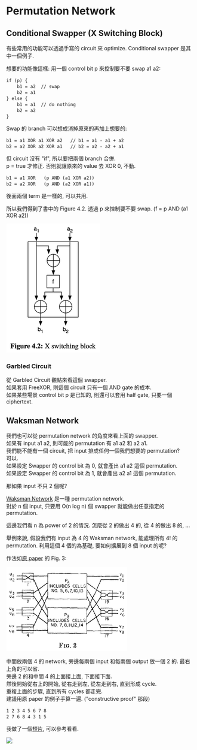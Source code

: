 # Permutation Network

## Conditional Swapper (X Switching Block)

有些常用的功能可以透過手寫的 circuit 來 optimize. Conditional swapper 是其中一個例子.

想要的功能像這樣: 用一個 control bit p 來控制要不要 swap a1 a2:
```
if (p) {
    b1 = a2  // swap
    b2 = a1
} else {
    b1 = a1  // do nothing
    b2 = a2
}
```

Swap 的 branch 可以想成消掉原來的再加上想要的:
```
b1 = a1 XOR a1 XOR a2   // b1 = a1 - a1 + a2
b2 = a2 XOR a2 XOR a1   // b2 = a2 - a2 + a1
```

但 circuit 沒有 "if", 所以要把兩個 branch 合併.<br>
p = true 才修正. 否則就讓原來的 value 去 XOR 0, 不動.
```
b1 = a1 XOR   (p AND (a1 XOR a2))
b2 = a2 XOR   (p AND (a2 XOR a1))
```
後面兩個 term 是一樣的, 可以共用.

所以我們得到了書中的 Figure 4.2. 透過 p 來控制要不要 swap. (f = p AND (a1 XOR a2))

![switch](images/Conditional-Swapper.png)

### Garbled Circuit

從 Garbled Circuit 觀點來看這個 swapper.<br>
如果套用 FreeXOR, 則這個 circuit 只有一個 AND gate 的成本.<br>
如果某些場景 control bit p 是已知的, 則還可以套用 half gate, 只要一個 ciphertext.


## Waksman Network

我們也可以從 permutation network 的角度來看上面的 swapper.<br>
如果有 input a1 a2, 則可能的 permutation 有 a1 a2 和 a2 a1.<br>
我們能不能有一個 circuit, 把 input 排成任何一個我們想要的 permutation?<br>
可以.<br>
如果設定 Swapper 的 control bit 為 0, 就會產出 a1 a2 這個 permutation.<br>
如果設定 Swapper 的 control bit 為 1, 就會產出 a2 a1 這個 permutation.

那如果 input 不只 2 個呢?

[Waksman Network](https://dl.acm.org/doi/pdf/10.1145/321439.321449) 是一種 permutation network.<br>
對於 n 個 input, 只要用 O(n log n) 個 swapper 就能做出任意指定的 permutation.

這邊我們看 n 為 power of 2 的情況. 怎麼從 2 的做出 4 的, 從 4 的做出 8 的, ...

舉例來說, 假設我們有 input 為 4 的 Waksman network, 能處理所有 4! 的 permutation.
利用這個 4 個的為基礎, 要如何擴展到 8 個 input 的呢?

作法如[原 paper](https://dl.acm.org/doi/pdf/10.1145/321439.321449) 的 Fig. 3:

![Waksman.png](images/Waksman.png)

中間放兩個 4 的 network, 旁邊每兩個 input 和每兩個 output 放一個 2 的. 最右上角的可以省.<br>
旁邊 2 的和中間 4 的上面接上面, 下面接下面.<br>
然後開始從右上的開始, 從右走到左, 從左走到右, 直到形成 cycle.<br>
重複上面的步驟, 直到所有 cycles 都走完.<br>
建議用原 paper 的例子手算一遍. ("constructive proof" 那段)
```
1 2 3 4 5 6 7 8
2 7 6 8 4 3 1 5
```

我做了一個[短片](https://www.youtube.com/watch?v=9mdrYD_ZBvY), 可以參考看看.

<a href="https://www.youtube.com/watch?v=9mdrYD_ZBvY">
<img src="https://img.youtube.com/vi/9mdrYD_ZBvY/maxresdefault.jpg" width="400">
</a>
